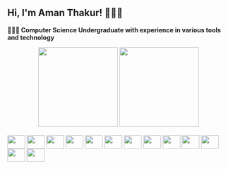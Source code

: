 ## Hi, I'm Aman Thakur! 🙋🏻‍♀️

<b>👩🏻‍💻 Computer Science Undergraduate with experience in various tools and technology </b>


<div align="center">
  <img height="180em" src="https://github-readme-stats.vercel.app/api?username=jhonsnow456&show_icons=true&theme=dracula&include_all_commits=true&count_private=true"/>
  <img height="180em" src="https://github-readme-stats.vercel.app/api/top-langs/?username=jhonsnow456&layout=compact&langs_count=7&theme=dracula"/>
</div>
<div style="display: inline_block"><br>
   <img align="center" height="30" width="40" src="https://cdn.jsdelivr.net/gh/devicons/devicon/icons/html5/html5-original.svg" />
   <img align="center" height="30" width="40" src="https://cdn.jsdelivr.net/gh/devicons/devicon/icons/javascript/javascript-original.svg" />
   <img align="center" height="30" width="40"  src="https://cdn.jsdelivr.net/gh/devicons/devicon/icons/css3/css3-original.svg" />
   <img align="center" height="30" width="40" src="https://cdn.jsdelivr.net/gh/devicons/devicon/icons/python/python-original.svg" />
   <img align="center" height="30" width="40" src="https://cdn.jsdelivr.net/gh/devicons/devicon/icons/flask/flask-original.svg" />
   <img align="center" height="30" width="40"  src="https://cdn.jsdelivr.net/gh/devicons/devicon/icons/django/django-original.svg" />
   <img align="center" height="30" width="40" src="https://cdn.jsdelivr.net/gh/devicons/devicon/icons/jupyter/jupyter-original-wordmark.svg" />
   <img align="center" height="30" width="40"  src="https://cdn.jsdelivr.net/gh/devicons/devicon/icons/react/react-original.svg" /> 
   <img align="center" height="30" width="40" src="https://cdn.jsdelivr.net/gh/devicons/devicon/icons/flutter/flutter-original.svg" /> 
   <img align="center" height="30" width="40" src="https://cdn.jsdelivr.net/gh/devicons/devicon/icons/firebase/firebase-plain.svg" /> 
   <img align="center" height="30" width="40"  src="https://cdn.jsdelivr.net/gh/devicons/devicon/icons/vscode/vscode-original.svg" />
   <img align="center" height="30" width="40"   src="https://cdn.jsdelivr.net/gh/devicons/devicon/icons/cplusplus/cplusplus-original.svg" />
   <img align="center" height="30" width="40"  src="https://cdn.jsdelivr.net/gh/devicons/devicon/icons/git/git-original.svg" />
   
</div>
